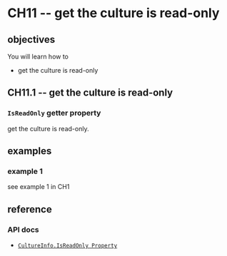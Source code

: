 # CH11 -- get the culture is read-only
## objectives
You will learn how to

+ get the culture is read-only

## CH11.1 -- get the culture is read-only
### `IsReadOnly` getter property
get the culture is read-only.

## examples
### example 1
see example 1 in CH1

## reference
### API docs
+ [`CultureInfo.IsReadOnly Property`](https://learn.microsoft.com/en-us/dotnet/api/system.globalization.cultureinfo.isreadonly?view=net-8.0)